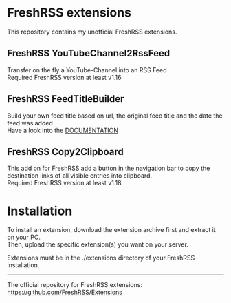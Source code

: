 # FreshRSS extensions
This repository contains my unofficial FreshRSS extensions.

## FreshRSS YouTubeChannel2RssFeed
Transfer on the fly a YouTube-Channel into an RSS Feed\
Required FreshRSS version at least v1.16

## FreshRSS FeedTitleBuilder
Build your own feed title based on url, the original feed title and the date the feed was added\
Have a look into the [DOCUMENTATION](https://github.com/cn-tools/cntools_FreshRssExtensions/tree/master/xExtension-FeedTitleBuilder)

## FreshRSS Copy2Clipboard
This add on for FreshRSS add a button in the navigation bar to copy the destination links of all visible entries into clipboard.\
Required FreshRSS version at least v1.18

# Installation

To install an extension, download the extension archive first and extract it on your PC.\
Then, upload the specific extension(s) you want on your server.

Extensions must be in the ./extensions directory of your FreshRSS installation.

---

The official repository for FreshRSS extensions: https://github.com/FreshRSS/Extensions
